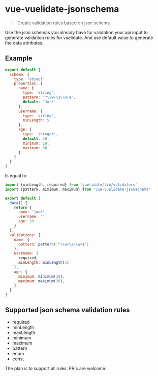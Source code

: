 # vue-vuelidate-jsonschema

> Create validation rules based on json schema

Use the json schemas you already have for validation your api input to generate validation rules for vuelidate. And use default value to generate the data attributes.

## Example
```js
export default {
  schema: {
    type: 'object'
    properties: {
      name: {
        type: 'string',
        pattern: '^\\w+\s\\w+$',
        default: 'Jack'
      },
      username: {
        type: 'string',
        minLength: 5
      },
      age: {
        type: 'integer',
        default: 20,
        minimum: 18,
        maximum: 30
      }
    }
  }
}
```

Is equal to:

```js
import {minLength, required} from 'vuelidate/lib/validators'
import {pattern, mimimum, maximum} from 'vue-vuelidate-jsonschema'

export default {
  data() {
    return {
      name: 'Jack',
      username: '',
      age: 20
    }
  },
  validations: {
    name: {
      pattern: pattern('^\\w+\s\\w+$')
    },
    username: {
      required,
      minLength: minLength(5)
    },
    age: {
      minimum: minimum(18),
      maximum: maximum(30),
    }
  }
}
```

## Supported json schema validation rules

- required
- minLength
- maxLength
- minimum
- maximum
- pattern
- enum
- const

The plan is to support all rules. PR's are welcome.
